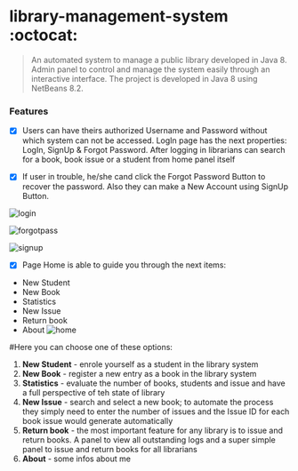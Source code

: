 # library-management-system :octocat:
>An automated system to manage a public library developed in Java 8. Admin panel to control and manage the system easily through an interactive interface.
>The project is developed in Java 8 using NetBeans 8.2.

### Features
 - [x] Users can have theirs authorized Username and Password without which system can not be accessed.
   LogIn page has the  next properties: LogIn, SignUp & Forgot Password.
   After logging in librarians can search for a book, book issue or a student from home panel itself
 - [x] If user in trouble, he/she cand click the Forgot Password Button to recover the password. Also they can make a New Account using SignUp    Button.
 
 
 ![login](https://user-images.githubusercontent.com/28653674/31584670-7a87046c-b1bb-11e7-9499-0e7f051034b6.PNG)

 ![forgotpass](https://user-images.githubusercontent.com/28653674/31584687-a9f48170-b1bb-11e7-9bb7-7082e808b789.PNG)
 
 ![signup](https://user-images.githubusercontent.com/28653674/31584769-446225ae-b1bd-11e7-936c-a6d45e495490.PNG)
 
 - [x] Page Home is able to guide you through the next items: 
 * New Student
 * New Book
 * Statistics
 * New Issue
 * Return book
 * About
 ![home](https://user-images.githubusercontent.com/28653674/31584692-b7cef8f2-b1bb-11e7-9951-fbf1123f19c4.PNG)
 
 #Here you can choose one of these options:
 1. **New Student** - enrole yourself as a student in the library system
 2. **New Book** - register a new entry as a book in the library system
 3. **Statistics** - evaluate the number of books, students and issue and have a full perspective of teh state of library
 4. **New Issue** - search and select a new book; to automate the process they simply need to enter the number of issues and the Issue     ID for each book issue would generate automatically
 5. **Return book** - the most important feature for any library is to issue and return books. A panel to view all outstanding logs and   a super simple panel to issue and return books for all librarians
 6. **About** - some infos about me
 
 
 
 





